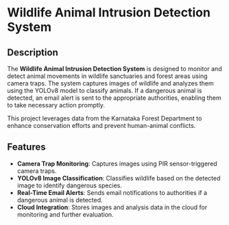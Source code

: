 # Wildlife Animal Intrusion Detection System

## Description
The **Wildlife Animal Intrusion Detection System** is designed to monitor and detect animal movements in wildlife sanctuaries and forest areas using camera traps. The system captures images of wildlife and analyzes them using the YOLOv8 model to classify animals. If a dangerous animal is detected, an email alert is sent to the appropriate authorities, enabling them to take necessary action promptly.

This project leverages data from the Karnataka Forest Department to enhance conservation efforts and prevent human-animal conflicts.

## Features
- **Camera Trap Monitoring**: Captures images using PIR sensor-triggered camera traps.
- **YOLOv8 Image Classification**: Classifies wildlife based on the detected image to identify dangerous species.
- **Real-Time Email Alerts**: Sends email notifications to authorities if a dangerous animal is detected.
- **Cloud Integration**: Stores images and analysis data in the cloud for monitoring and further evaluation.
